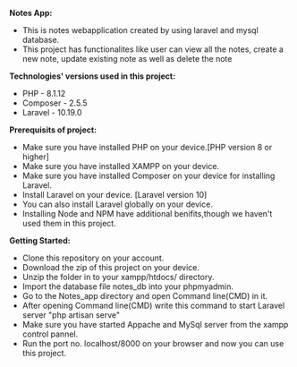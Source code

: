**Notes App:**
- This is notes webapplication created by using laravel and mysql database.
- This project has functionalites like user can view all the notes, create a new note, update existing note as well as delete the note

**Technologies' versions used in this project:**
- PHP - 8.1.12
- Composer - 2.5.5
- Laravel - 10.19.0

**Prerequisits of project:**
- Make sure you have installed PHP on your device.[PHP version 8 or higher]
- Make sure you have installed XAMPP on your device.
- Make sure you have installed Composer on your device for installing Laravel.
- Install Laravel on your device. [Laravel version 10]
- You can also install Laravel globally on your device.
- Installing Node and NPM have additional benifits,though we haven't used them in this project.

**Getting Started:**
- Clone this repository on your account.
- Download the zip of this project on your device.
- Unzip the folder in to your xampp/htdocs/ directory.
- Import the database file notes_db into your phpmyadmin.
- Go to the Notes_app directory and open Command line(CMD) in it.
- After opening Command line(CMD) write this command to start Laravel server "php artisan serve"
- Make sure you have started Appache and MySql server from the xampp control pannel.
- Run the port no. localhost/8000 on your browser and now you can use this project.
